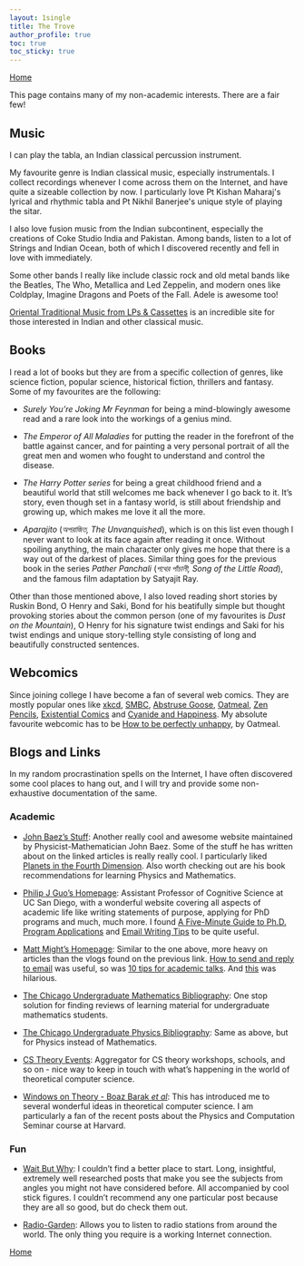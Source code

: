 ```yaml
---
layout: 1single
title: The Trove
author_profile: true
toc: true
toc_sticky: true
---
```


[Home](/)

This page contains many of my non-academic interests. There are a fair few!

## Music

I can play the tabla, an Indian classical percussion instrument.

My favourite genre is Indian classical music, especially instrumentals. I collect recordings whenever I come across them on the Internet, and have quite a sizeable collection by now. I particularly love Pt Kishan Maharaj's lyrical and rhythmic tabla and Pt Nikhil Banerjee's unique style of playing the sitar.

I also love fusion music from the Indian subcontinent, especially the creations of Coke Studio India and Pakistan. Among bands, listen to a lot of Strings and Indian Ocean, both of which I discovered recently and fell in love with immediately.

Some other bands I really like include classic rock and old metal bands like the Beatles, The Who, Metallica and Led Zeppelin, and modern ones like Coldplay, Imagine Dragons and Poets of the Fall. Adele is awesome too!

<a href="https://oriental-traditional-music.blogspot.com/">Oriental Traditional Music from LPs & Cassettes</a> is an incredible site for those interested in Indian and other classical music. 

## Books

I read a lot of books but they are from a specific collection of genres, like science fiction, popular science, historical fiction, thrillers and fantasy. Some of my favourites are the following:

* *Surely You’re Joking Mr Feynman* for being a mind-blowingly awesome read and a rare look into the workings of a genius mind.
	
* *The Emperor of All Maladies* for putting the reader in the forefront of the battle against cancer, and for painting a very personal portrait of all the great men and women who fought to understand and control the disease.

* *The Harry Potter series* for being a great childhood friend and a beautiful world that still welcomes me back whenever I go back to it. It’s story, even though set in a fantasy world, is still about friendship and growing up, which makes me love it all the more.

* *Aparajito* (*অপরাজিত, The Unvanquished*), which is on this list even though I never want to look at its face again after reading it once. Without spoiling anything, the main character only gives me hope that there is a way out of the darkest of places. Similar thing goes for the previous book in the series *Pather Panchali* (*পথের পাঁচালী, Song of the Little Road*), and the famous film adaptation by Satyajit Ray.

Other than those mentioned above, I also loved reading short stories by Ruskin Bond, O Henry and Saki, Bond for his beatifully simple but thought provoking stories about the common person (one of my favourites is *Dust on the Mountain*), O Henry for his signature twist endings and Saki for his twist endings and unique story-telling style consisting of long and beautifully constructed sentences.

## Webcomics
	
Since joining college I have become a fan of several web comics. They are mostly popular ones like <a href="https://www.xkcd.com/">xkcd</a>, <a href="http://www.smbc-comics.com/">SMBC</a>, <a href="https://abstrusegoose.com/">Abstruse Goose</a>, <a href="https://theoatmeal.com/static/home.html">Oatmeal</a>, <a href="https://zenpencils.com/">Zen Pencils</a>, <a href="http://existentialcomics.com/">Existential Comics</a> and <a href="http://explosm.net/">Cyanide and Happiness</a>. My absolute favourite webcomic has to be <a href="https://theoatmeal.com/comics/unhappy">How to be perfectly unhappy</a>, by Oatmeal.

## Blogs and Links

In my random procrastination spells on the Internet, I have often discovered some cool places to hang out, and I will try and provide some non-exhaustive documentation of the same.

### Academic

* <a href="http://math.ucr.edu/home/baez/">John Baez’s Stuff</a>: Another really cool and awesome website maintained by Physicist-Mathematician John Baez. Some of the stuff he has written about on the linked articles is really really cool. I particularly liked <a href="https://johncarlosbaez.wordpress.com/2015/03/17/planets_in_the_4th_dimension/">Planets in the Fourth Dimension</a>. Also worth checking out are his book recommendations for learning Physics and Mathematics.

* <a href="http://pgbovine.net/index.html">Philip J Guo’s Homepage</a>: Assistant Professor of Cognitive Science at UC San Diego, with a wonderful website covering all aspects of academic life like writing statements of purpose, applying for PhD programs and much, much more. I found <a href="http://www.pgbovine.net/PhD-application-tips.htm">A Five-Minute Guide to Ph.D. Program Applications</a> and <a href="http://www.pgbovine.net/email-tips.htm">Email Writing Tips</a> to be quite useful.

* <a href="http://matt.might.net/">Matt Might’s Homepage</a>: Similar to the one above, more heavy on articles than the vlogs found on the previous link. <a href="http://matt.might.net/articles/how-to-email/">How to send and reply to email</a> was useful, so was <a href="http://matt.might.net/articles/academic-presentation-tips/">10 tips for academic talks</a>. And <a href="http://matt.might.net/articles/nine-kinds-of-students/">this</a> was hilarious.

* <a href="https://www.ocf.berkeley.edu/~abhishek/chicmath.htm">The Chicago Undergraduate Mathematics Bibliography</a>: One stop solution for finding reviews of learning material for undergraduate mathematics students.

* <a href="https://www.ocf.berkeley.edu/~abhishek/chicphys.htm">The Chicago Undergraduate Physics Bibliography</a>: Same as above, but for Physics instead of Mathematics.

* <a href="https://cstheory-events.org/">CS Theory Events</a>: Aggregator for CS theory workshops, schools, and so on - nice way to keep in touch with what’s happening in the world of theoretical computer science.

* <a href="https://windowsontheory.org/">Windows on Theory - Boaz Barak *et al*</a>: This has introduced me to several wonderful ideas in theoretical computer science. I am particularly a fan of the recent posts about the Physics and Computation Seminar course at Harvard.

### Fun

* <a href="http://www.waitbutwhy.com">Wait But Why</a>: I couldn’t find a better place to start. Long, insightful, extremely well researched posts that make you see the subjects from angles you might not have considered before. All accompanied by cool stick figures. I couldn’t recommend any one particular post because they are all so good, but do check them out.

* <a href="http://radio.garden/">Radio-Garden</a>: Allows you to listen to radio stations from around the world. The only thing you require is a working Internet connection.

[Home](/)
